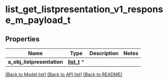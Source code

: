 # list_get_listpresentation_v1_response_m_payload_t

## Properties
Name | Type | Description | Notes
------------ | ------------- | ------------- | -------------
**a_obj_listpresentation** | [**list_t**](listpresentation_response_compound.md) \* |  | 

[[Back to Model list]](../README.md#documentation-for-models) [[Back to API list]](../README.md#documentation-for-api-endpoints) [[Back to README]](../README.md)


